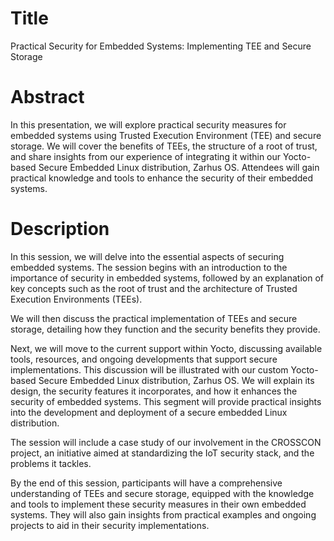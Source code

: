 # Title

Practical Security for Embedded Systems: Implementing TEE and Secure Storage

# Abstract

In this presentation, we will explore practical security measures for embedded
systems using Trusted Execution Environment (TEE) and secure storage. We will
cover the benefits of TEEs, the structure of a root of trust, and share insights
from our experience of integrating it within our Yocto-based Secure Embedded
Linux distribution, Zarhus OS. Attendees will gain practical knowledge and tools
to enhance the security of their embedded systems.

# Description

In this session, we will delve into the essential aspects of securing embedded
systems. The session begins with an introduction to the importance of security
in embedded systems, followed by an explanation of key concepts such as the root
of trust and the architecture of Trusted Execution Environments (TEEs).

We will then discuss the practical implementation of TEEs and secure storage,
detailing how they function and the security benefits they provide.

Next, we will move to the current support within Yocto, discussing available
tools, resources, and ongoing developments that support secure implementations.
This discussion will be illustrated with our custom Yocto-based
Secure Embedded Linux distribution, Zarhus OS. We will explain its design, the
security features it incorporates, and how it enhances the security of embedded
systems. This segment will provide practical insights into the development and
deployment of a secure embedded
Linux distribution.

The session will include a case study of our involvement in the CROSSCON
project, an initiative aimed at standardizing the IoT security stack, and the
problems it tackles.

By the end of this session, participants will have a comprehensive understanding
of TEEs and secure storage, equipped with the knowledge and tools to implement
these security measures in their own embedded systems. They will also gain
insights from practical examples and ongoing projects to aid in their security
implementations.
